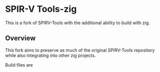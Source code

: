 # SPIR-V Tools-zig

This is a fork of SPIRV-Tools with the additional ability to build with zig.

## Overview

This fork aims to preserve as much of the original SPIRV-Tools repository while also integrating into other zig projects.

Build files are
